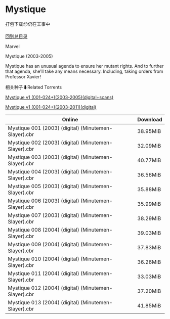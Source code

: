 # Mystique

打包下载📦仍在工事中

[回到总目录](/Catalogs.md)

Marvel

Mystique (2003-2005)

Mystique has an unusual agenda to ensure her mutant rights. And to further that agenda, she'll take any means necessary. Including, taking orders from Professor Xavier!





相关种子⬇Related Torrents

[Mystique v1 (001-024+)(2003-2005)(digital+scans)](https://github.com/alicewish/markdown/blob/master/torrent/Mystique-v1--001-024---2003-2005--digital-scans.md)

[Mystique v1 (001-024+)(2003-2011)(digital)](https://github.com/alicewish/markdown/blob/master/torrent/Mystique-v1--001-024---2003-2011--digital.md)

Online | Download
--- | ---
Mystique 001 (2003) (digital) (Minutemen-Slayer).cbr | 38.95MiB
Mystique 002 (2003) (digital) (Minutemen-Slayer).cbr | 32.09MiB
Mystique 003 (2003) (digital) (Minutemen-Slayer).cbr | 40.77MiB
Mystique 004 (2003) (digital) (Minutemen-Slayer).cbr | 36.56MiB
Mystique 005 (2003) (digital) (Minutemen-Slayer).cbr | 35.88MiB
Mystique 006 (2003) (digital) (Minutemen-Slayer).cbr | 35.99MiB
Mystique 007 (2003) (digital) (Minutemen-Slayer).cbr | 38.29MiB
Mystique 008 (2004) (digital) (Minutemen-Slayer).cbr | 39.03MiB
Mystique 009 (2004) (digital) (Minutemen-Slayer).cbr | 37.83MiB
Mystique 010 (2004) (digital) (Minutemen-Slayer).cbr | 36.26MiB
Mystique 011 (2004) (digital) (Minutemen-Slayer).cbr | 33.03MiB
Mystique 012 (2004) (digital) (Minutemen-Slayer).cbr | 37.20MiB
Mystique 013 (2004) (digital) (Minutemen-Slayer).cbr | 41.85MiB